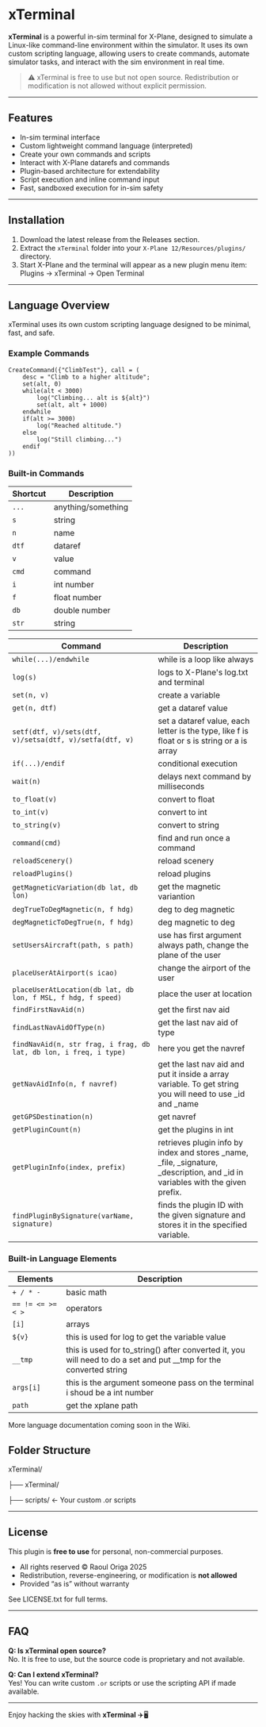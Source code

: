 # xTerminal

**xTerminal** is a powerful in-sim terminal for X-Plane, designed to simulate a Linux-like command-line environment within the simulator. It uses its own custom scripting language, allowing users to create commands, automate simulator tasks, and interact with the sim environment in real time.

> ⚠️ xTerminal is free to use but not open source. Redistribution or modification is not allowed without explicit permission.

---

## Features

- In-sim terminal interface  
- Custom lightweight command language (interpreted)  
- Create your own commands and scripts  
- Interact with X-Plane datarefs and commands  
- Plugin-based architecture for extendability  
- Script execution and inline command input    
- Fast, sandboxed execution for in-sim safety  

---

## Installation

1. Download the latest release from the Releases section.
2. Extract the `xTerminal` folder into your `X-Plane 12/Resources/plugins/` directory.
3. Start X-Plane and the terminal will appear as a new plugin menu item:  
   Plugins → xTerminal → Open Terminal

---

##  Language Overview

xTerminal uses its own custom scripting language designed to be minimal, fast, and safe.

### Example Commands

```
CreateCommand({"ClimbTest"}, call = (
    desc = "Climb to a higher altitude";
    set(alt, 0)
    while(alt < 3000)
        log("Climbing... alt is ${alt}")
        set(alt, alt + 1000)
    endwhile
    if(alt >= 3000)
        log("Reached altitude.")
    else
        log("Still climbing...")
    endif
))
```

### Built-in Commands

| Shortcut   | Description                              |
|-----------|------------------------------------------|
| `...`   | anything/something              |
| `s`     | string              |
| `n`     | name     |
| `dtf`     | dataref                      |
| `v`   | value         |
| `cmd`      | command                    |
| `i`      | int number                    |
| `f`      | float number                    |
| `db`      | double number                    |
| `str`      | string                    |

| Command   | Description                              |
|-----------|------------------------------------------|
| `while(...)/endwhile`   | while is a loop like always              |
| `log(s)`     | logs to X-Plane's log.txt and terminal              |
| `set(n, v)`     | create a variable     |
| `get(n, dtf)`     | get a dataref value                      |
| `setf(dtf, v)/sets(dtf, v)/setsa(dtf, v)/setfa(dtf, v)`   | set a dataref value, each letter is the type, like f is float or s is string or a is array         |
| `if(...)/endif`      | conditional execution                    |
| `wait(n)`    | delays next command by milliseconds      |
| `to_float(v)`    | convert to float      |
| `to_int(v)`    | convert to int      |
| `to_string(v)`    | convert to string      |
| `command(cmd)`    | find and run once a command      |
| `reloadScenery()`    | reload scenery      |
| `reloadPlugins()`    | reload plugins      |
| `getMagneticVariation(db lat, db lon)`    | get the magnetic variantion      |
| `degTrueToDegMagnetic(n, f hdg)`    | deg to deg magnetic      |
| `degMagneticToDegTrue(n, f hdg)`    | deg magnetic to deg      |
| `setUsersAircraft(path, s path)`    | use has first argument always path, change the plane of the user      |
| `placeUserAtAirport(s icao)`    | change the airport of the user      |
| `placeUserAtLocation(db lat, db lon, f MSL, f hdg, f speed)`    | place the user at location      |
| `findFirstNavAid(n)`    | get the first nav aid      |
| `findLastNavAidOfType(n)`    | get the last nav aid of type       |
| `findNavAid(n, str frag, i frag, db lat, db lon, i freq, i type)`    | here you get the navref      |
| `getNavAidInfo(n, f navref)`    | get the last nav aid and put it inside a array variable. To get string you will need to use _id and _name      |
| `getGPSDestination(n)`    | get navref   |
| `getPluginCount(n)`    | get the plugins in int   |
| `getPluginInfo(index, prefix)` | retrieves plugin info by index and stores _name, _file, _signature, _description, and _id in variables with the given prefix. |
| `findPluginBySignature(varName, signature)` | finds the plugin ID with the given signature and stores it in the specified variable. |

### Built-in Language Elements

| Elements   | Description                              |
|-----------|------------------------------------------|
| `+ / * - `   | basic math              |
| `== != <= >= < >`     | operators              |
| `[i]`     | arrays     |
| `${v}`     | this is used for log to get the variable value                      |
| `__tmp`   | this is used for to_string() after converted it, you will need to do a set and put __tmp for the converted string         |
| `args[i]`      | this is the argument someone pass on the terminal i shoud be a int number                   |
| `path`      | get the xplane path                   |


More language documentation coming soon in the Wiki.

## Folder Structure

xTerminal/

├── xTerminal/

├── scripts/ ← Your custom .or scripts

---

## License

This plugin is **free to use** for personal, non-commercial purposes.

- All rights reserved © Raoul Origa 2025  
- Redistribution, reverse-engineering, or modification is **not allowed**  
- Provided “as is” without warranty  

See LICENSE.txt for full terms.

---

## FAQ

**Q: Is xTerminal open source?**  
No. It is free to use, but the source code is proprietary and not available.

**Q: Can I extend xTerminal?**  
Yes! You can write custom `.or` scripts or use the scripting API if made available.

---

Enjoy hacking the skies with **xTerminal** ✈️🖥️

